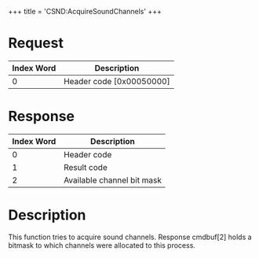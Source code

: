 +++
title = 'CSND:AcquireSoundChannels'
+++

# Request

| Index Word | Description                |
|------------|----------------------------|
| 0          | Header code \[0x00050000\] |

# Response

| Index Word | Description                |
|------------|----------------------------|
| 0          | Header code                |
| 1          | Result code                |
| 2          | Available channel bit mask |

# Description

This function tries to acquire sound channels. Response cmdbuf\[2\]
holds a bitmask to which channels were allocated to this process.